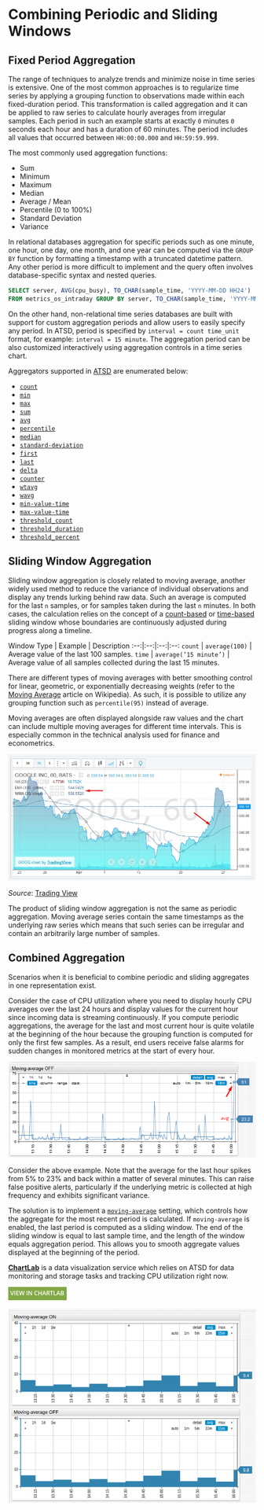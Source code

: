 # Combining Periodic and Sliding Windows

## Fixed Period Aggregation

The range of techniques to analyze trends and minimize noise in time series is extensive. One of the most common approaches is to regularize time series by applying a grouping function to observations made within each fixed-duration period. This transformation is called aggregation and it can be applied to raw series to calculate hourly averages from irregular samples. Each period in such an example starts at exactly `0` minutes `0` seconds each hour and has a duration of 60 minutes. The period includes all values that occurred between `HH:00:00.000` and `HH:59:59.999`.

The most commonly used aggregation functions:

* Sum
* Minimum
* Maximum
* Median
* Average / Mean
* Percentile (0 to 100%)
* Standard Deviation
* Variance

In relational databases aggregation for specific periods such as one minute, one hour, one day, one month, and one year can be computed via the `GROUP BY` function by formatting a timestamp with a truncated datetime pattern. Any other period is more difficult to implement and the query often involves database-specific syntax and nested queries.

```sql
SELECT server, AVG(cpu_busy), TO_CHAR(sample_time, 'YYYY-MM-DD HH24')
FROM metrics_os_intraday GROUP BY server, TO_CHAR(sample_time, 'YYYY-MM-DD HH24')
```

On the other hand, non-relational time series databases are built with support for custom aggregation periods and allow users to easily specify any period. In ATSD, period is specified by `interval = count time_unit` format, for example: `interval = 15 minute`. The aggregation period can be also customized interactively using aggregation controls in a time series chart.

Aggregators supported in [ATSD](https://axibase.com/docs/atsd/api/data/aggregation.html) are enumerated below:

* [`count`](https://axibase.com/docs/charts/configuration/aggregators.html#count)
* [`min`](https://axibase.com/docs/charts/configuration/aggregators.html#min)
* [`max`](https://axibase.com/docs/charts/configuration/aggregators.html#max)
* [`sum`](https://axibase.com/docs/charts/configuration/aggregators.html#sum)
* [`avg`](https://axibase.com/docs/charts/configuration/aggregators.html#avg)
* [`percentile`](https://axibase.com/docs/charts/configuration/aggregators.html#percentile)
* [`median`](https://axibase.com/docs/charts/configuration/aggregators.html#median)
* [`standard-deviation`](https://axibase.com/docs/charts/configuration/aggregators.html#standard-deviation)
* [`first`](https://axibase.com/docs/charts/configuration/aggregators.html#first)
* [`last`](https://axibase.com/docs/charts/configuration/aggregators.html#last)
* [`delta`](https://axibase.com/docs/charts/configuration/aggregators.html#delta)
* [`counter`](https://axibase.com/docs/charts/configuration/aggregators.html#counter)
* [`wtavg`](https://axibase.com/docs/charts/configuration/aggregators.html#wtavg)
* [`wavg`](https://axibase.com/docs/charts/configuration/aggregators.html#wavg)
* [`min-value-time`](https://axibase.com/docs/charts/configuration/aggregators.html#min-value-time)
* [`max-value-time`](https://axibase.com/docs/charts/configuration/aggregators.html#max-value-time)
* [`threshold_count`](https://axibase.com/docs/charts/configuration/aggregators.html#threshold-count)
* [`threshold_duration`](https://axibase.com/docs/charts/configuration/aggregators.html#threshold-duration)
* [`threshold_percent`](https://axibase.com/docs/charts/configuration/aggregators.html#threshold-percent)

## Sliding Window Aggregation

Sliding window aggregation is closely related to moving average, another widely used method to reduce the variance of individual observations and display any trends lurking behind raw data. Such an average is computed for the last `n` samples, or for samples taken during the last `n` minutes.
In both cases, the calculation relies on the concept of a [count-based](https://axibase.com/docs/atsd/rule-engine/window.html#count-based-windows) or [time-based](https://axibase.com/docs/atsd/rule-engine/window.html#time-based-windows) sliding window whose boundaries are continuously adjusted during progress along a timeline.

Window Type | Example | Description
:--:|:--:|:--:|:--:
`count` | `average(100)` | Average value of the last 100 samples.
`time` | `average(’15 minute’)` | Average value of all samples collected during the last 15 minutes.

There are different types of moving averages with better smoothing control for linear, geometric, or exponentially decreasing weights (refer to the [Moving Average](https://en.wikipedia.org/wiki/Moving_average) article on Wikipedia). As such, it is possible to utilize any grouping function such as `percentile(95)` instead of average.

Moving averages are often displayed alongside raw values and the chart can include multiple moving averages for different time intervals. This is especially common in the technical analysis used for finance and econometrics.

![](./images/trading-view.png)

*Source*: [Trading View](https://www.tradingview.com/stock-charts/)

The product of sliding window aggregation is not the same as periodic aggregation. Moving average series contain the same timestamps as the underlying raw series which means that such series can be irregular and contain an arbitrarily large number of samples.

## Combined Aggregation

Scenarios when it is beneficial to combine periodic and sliding aggregates in one representation exist.
<!-- markdownlint-disable MD101 -->
Consider the case of CPU utilization where you need to display hourly CPU averages over the last 24 hours and display values for the current hour since incoming data is streaming continuously. If you compute periodic aggregations, the average for the last and most current hour is quite volatile at the beginning of the hour because the grouping function is computed for only the first few samples. As a result, end users receive false alarms for sudden changes in monitored metrics at the start of every hour.

![](./images/chartlab.png)

Consider the above example. Note that the average for the last hour spikes from 5% to 23% and back within a matter of several minutes. This can raise false positive alerts, particularly if the underlying metric is collected at high frequency and exhibits significant variance.

The solution is to implement a [`moving-average`](https://axibase.com/docs/charts/widgets/time-chart/#moving-average) setting, which controls how the aggregate for the most recent period is calculated. If `moving-average` is enabled, the last period is computed as a sliding window. The end of the sliding window is equal to last sample time, and the length of the window equals aggregation period. This allows you to smooth aggregate values displayed at the beginning of the period.

[**ChartLab**](../shared/chartlab.md) is a data visualization service which relies on ATSD for data monitoring and storage tasks and tracking CPU utilization right now.

[![](../../research/images/new-button.png)](https://apps.axibase.com/chartlab/7edd79fe/5/)

![](./images/combing-windows.png)